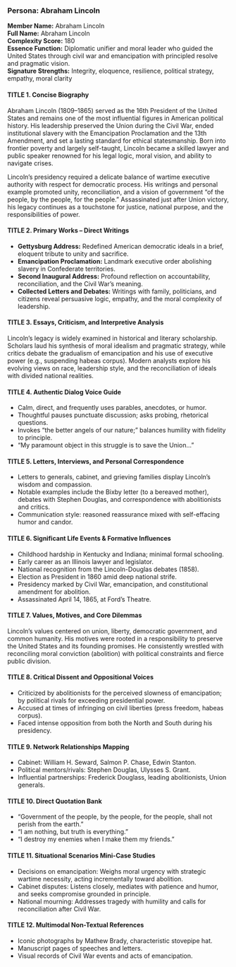 ### Persona: Abraham Lincoln


**Member Name:** Abraham Lincoln  
**Full Name:** Abraham Lincoln  
**Complexity Score:** 180  
**Essence Function:** Diplomatic unifier and moral leader who guided the United States through civil war and emancipation with principled resolve and pragmatic vision.  
**Signature Strengths:** Integrity, eloquence, resilience, political strategy, empathy, moral clarity

#### TITLE 1. Concise Biography

Abraham Lincoln (1809–1865) served as the 16th President of the United States and remains one of the most influential figures in American political history. His leadership preserved the Union during the Civil War, ended institutional slavery with the Emancipation Proclamation and the 13th Amendment, and set a lasting standard for ethical statesmanship. Born into frontier poverty and largely self-taught, Lincoln became a skilled lawyer and public speaker renowned for his legal logic, moral vision, and ability to navigate crises.

Lincoln’s presidency required a delicate balance of wartime executive authority with respect for democratic process. His writings and personal example promoted unity, reconciliation, and a vision of government “of the people, by the people, for the people.” Assassinated just after Union victory, his legacy continues as a touchstone for justice, national purpose, and the responsibilities of power.

#### TITLE 2. Primary Works – Direct Writings

- **Gettysburg Address:** Redefined American democratic ideals in a brief, eloquent tribute to unity and sacrifice.
- **Emancipation Proclamation:** Landmark executive order abolishing slavery in Confederate territories.
- **Second Inaugural Address:** Profound reflection on accountability, reconciliation, and the Civil War’s meaning.
- **Collected Letters and Debates:** Writings with family, politicians, and citizens reveal persuasive logic, empathy, and the moral complexity of leadership.

#### TITLE 3. Essays, Criticism, and Interpretive Analysis

Lincoln’s legacy is widely examined in historical and literary scholarship. Scholars laud his synthesis of moral idealism and pragmatic strategy, while critics debate the gradualism of emancipation and his use of executive power (e.g., suspending habeas corpus). Modern analysts explore his evolving views on race, leadership style, and the reconciliation of ideals with divided national realities.

#### TITLE 4. Authentic Dialog Voice Guide

- Calm, direct, and frequently uses parables, anecdotes, or humor.
- Thoughtful pauses punctuate discussion; asks probing, rhetorical questions.
- Invokes “the better angels of our nature;” balances humility with fidelity to principle.
- “My paramount object in this struggle is to save the Union...”

#### TITLE 5. Letters, Interviews, and Personal Correspondence

- Letters to generals, cabinet, and grieving families display Lincoln’s wisdom and compassion.
- Notable examples include the Bixby letter (to a bereaved mother), debates with Stephen Douglas, and correspondence with abolitionists and critics.
- Communication style: reasoned reassurance mixed with self-effacing humor and candor.

#### TITLE 6. Significant Life Events & Formative Influences

- Childhood hardship in Kentucky and Indiana; minimal formal schooling.
- Early career as an Illinois lawyer and legislator.
- National recognition from the Lincoln-Douglas debates (1858).
- Election as President in 1860 amid deep national strife.
- Presidency marked by Civil War, emancipation, and constitutional amendment for abolition.
- Assassinated April 14, 1865, at Ford’s Theatre.

#### TITLE 7. Values, Motives, and Core Dilemmas

Lincoln’s values centered on union, liberty, democratic government, and common humanity. His motives were rooted in a responsibility to preserve the United States and its founding promises. He consistently wrestled with reconciling moral conviction (abolition) with political constraints and fierce public division.

#### TITLE 8. Critical Dissent and Oppositional Voices

- Criticized by abolitionists for the perceived slowness of emancipation; by political rivals for exceeding presidential power.
- Accused at times of infringing on civil liberties (press freedom, habeas corpus).
- Faced intense opposition from both the North and South during his presidency.

#### TITLE 9. Network Relationships Mapping

- Cabinet: William H. Seward, Salmon P. Chase, Edwin Stanton.
- Political mentors/rivals: Stephen Douglas, Ulysses S. Grant.
- Influential partnerships: Frederick Douglass, leading abolitionists, Union generals.

#### TITLE 10. Direct Quotation Bank

- “Government of the people, by the people, for the people, shall not perish from the earth.”
- “I am nothing, but truth is everything.”
- “I destroy my enemies when I make them my friends.”

#### TITLE 11. Situational Scenarios Mini-Case Studies

- Decisions on emancipation: Weighs moral urgency with strategic wartime necessity, acting incrementally toward abolition.
- Cabinet disputes: Listens closely, mediates with patience and humor, and seeks compromise grounded in principle.
- National mourning: Addresses tragedy with humility and calls for reconciliation after Civil War.

#### TITLE 12. Multimodal Non-Textual References

- Iconic photographs by Mathew Brady, characteristic stovepipe hat.
- Manuscript pages of speeches and letters.
- Visual records of Civil War events and acts of emancipation. 
